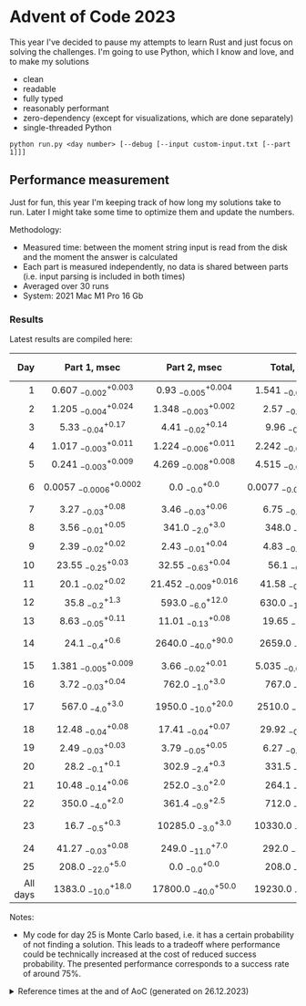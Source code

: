 # Advent of Code 2023

This year I've decided to pause my attempts to learn Rust and just focus on solving the challenges.
I'm going to use Python, which I know and love, and to make my solutions
- clean
- readable
- fully typed
- reasonably performant
- zero-dependency (except for visualizations, which are done separately)
- single-threaded Python

```shell
python run.py <day number> [--debug [--input custom-input.txt [--part 1]]]
```

## Performance measurement

Just for fun, this year I'm keeping track of how long my solutions take to run. Later I might take some time to
optimize them and update the numbers.

Methodology:
- Measured time: between the moment string input is read from the disk and the moment the answer is calculated
- Each part is measured independently, no data is shared between parts (i.e. input parsing is included in both times)
- Averaged over 30 runs
- System: 2021 Mac M1 Pro 16 Gb 

### Results

Latest results are compiled here:

<!-- generated table start -->
**Day** | **Part 1**, msec | **Part 2**, msec | **Total**, msec | **Relative score**
---: | :---: | :---: | :---: | ---
1 | $0.607~^{+0.003}_{-0.002}$ | $0.93~^{+0.004}_{-0.005}$ | $1.541~^{+0.067}_{-0.006}$ | 🚀🚀🚀
2 | $1.205~^{+0.024}_{-0.004}$ | $1.348~^{+0.002}_{-0.003}$ | $2.57~^{+0.05}_{-0.02}$ | 🚀🚀🚀
3 | $5.33~^{+0.17}_{-0.04}$ | $4.41~^{+0.14}_{-0.02}$ | $9.96~^{+0.1}_{-0.07}$ | 🚀🚀
4 | $1.017~^{+0.011}_{-0.003}$ | $1.224~^{+0.011}_{-0.006}$ | $2.242~^{+0.045}_{-0.006}$ | 🚀🚀🚀
5 | $0.241~^{+0.009}_{-0.003}$ | $4.269~^{+0.008}_{-0.008}$ | $4.515~^{+0.009}_{-0.002}$ | 🚀🚀🚀
6 | $0.0057~^{+0.0002}_{-0.0006}$ | $0.0~^{+0.0}_{-0.0}$ | $0.0077~^{+0.0001}_{-0.0004}$ | 🚀🚀🚀🚀🚀🚀🚀🚀🚀🚀
7 | $3.27~^{+0.08}_{-0.03}$ | $3.46~^{+0.06}_{-0.03}$ | $6.75~^{+0.07}_{-0.04}$ | 🚀🚀
8 | $3.56~^{+0.05}_{-0.01}$ | $341.0~^{+3.0}_{-2.0}$ | $348.0~^{+1.0}_{-3.0}$ | 🐢🐢🐢🐢
9 | $2.39~^{+0.02}_{-0.02}$ | $2.43~^{+0.04}_{-0.01}$ | $4.83~^{+0.03}_{-0.03}$ | 🚀🚀🚀
10 | $23.55~^{+0.03}_{-0.25}$ | $32.55~^{+0.04}_{-0.63}$ | $56.1~^{+0.2}_{-0.8}$ | 🛹
11 | $20.1~^{+0.02}_{-0.02}$ | $21.452~^{+0.016}_{-0.009}$ | $41.58~^{+0.18}_{-0.05}$ | 🛹
12 | $35.8~^{+1.3}_{-0.2}$ | $593.0~^{+12.0}_{-6.0}$ | $630.0~^{+10.0}_{-11.0}$ | 🐢🐢🐢🐢🐢
13 | $8.63~^{+0.11}_{-0.05}$ | $11.01~^{+0.08}_{-0.13}$ | $19.65~^{+0.1}_{-0.04}$ | 🚀
14 | $24.1~^{+0.6}_{-0.4}$ | $2640.0~^{+90.0}_{-40.0}$ | $2659.0~^{+1.0}_{-32.0}$ | 🐢🐢🐢🐢🐢🐢🐢
15 | $1.381~^{+0.009}_{-0.005}$ | $3.66~^{+0.01}_{-0.02}$ | $5.035~^{+0.012}_{-0.004}$ | 🚀🚀🚀
16 | $3.72~^{+0.04}_{-0.03}$ | $762.0~^{+3.0}_{-1.0}$ | $767.0~^{+2.0}_{-2.0}$ | 🐢🐢🐢🐢🐢
17 | $567.0~^{+3.0}_{-4.0}$ | $1950.0~^{+20.0}_{-10.0}$ | $2510.0~^{+20.0}_{-10.0}$ | 🐢🐢🐢🐢🐢🐢🐢
18 | $12.48~^{+0.08}_{-0.04}$ | $17.41~^{+0.07}_{-0.04}$ | $29.92~^{+0.19}_{-0.05}$ | 🛹
19 | $2.49~^{+0.03}_{-0.03}$ | $3.79~^{+0.05}_{-0.05}$ | $6.27~^{+0.04}_{-0.06}$ | 🚀🚀
20 | $28.2~^{+0.1}_{-0.1}$ | $302.9~^{+0.3}_{-2.4}$ | $331.5~^{+0.7}_{-0.4}$ | 🐢🐢🐢🐢
21 | $10.48~^{+0.06}_{-0.14}$ | $252.0~^{+2.0}_{-3.0}$ | $264.1~^{+0.7}_{-2.4}$ | 🐢🐢🐢
22 | $350.0~^{+2.0}_{-4.0}$ | $361.4~^{+2.5}_{-0.9}$ | $712.0~^{+8.0}_{-5.0}$ | 🐢🐢🐢🐢🐢
23 | $16.7~^{+0.3}_{-0.5}$ | $10285.0~^{+3.0}_{-3.0}$ | $10330.0~^{+30.0}_{-20.0}$ | 🐢🐢🐢🐢🐢🐢🐢🐢🐢🐢
24 | $41.27~^{+0.08}_{-0.03}$ | $249.0~^{+7.0}_{-11.0}$ | $292.0~^{+5.0}_{-21.0}$ | 🐢🐢🐢
25 | $208.0~^{+5.0}_{-22.0}$ | $0.0~^{+0.0}_{-0.0}$ | $208.0~^{+2.0}_{-2.0}$ | 🐢🐢🐢
All days | $1383.0~^{+18.0}_{-10.0}$ | $17800.0~^{+50.0}_{-40.0}$ | $19230.0~^{+70.0}_{-90.0}$ | 
<!-- generated table end -->

Notes:
- My code for day 25 is Monte Carlo based, i.e. it has a certain probability of not finding a solution. This leads to a tradeoff where performance could be technically increased at the cost of reduced success probability. The presented performance corresponds to a success rate of around 75%.

<details>
<summary>
Reference times at the and of AoC (generated on 26.12.2023)
</summary>

<!-- reference table start -->
**Day** | **Part 1**, msec | **Part 2**, msec | **Total**, msec | **Relative score**
---: | :---: | :---: | :---: | ---
1 | $0.806~^{+0.004}_{-0.002}$ | $1.109~^{+0.006}_{-0.003}$ | $1.648~^{+0.009}_{-0.002}$ | 🚀🚀🚀🚀
2 | $1.453~^{+0.053}_{-0.004}$ | $2.0~^{+0.01}_{-0.01}$ | $3.71~^{+0.08}_{-0.01}$ | 🚀🚀🚀
3 | $5.41~^{+0.2}_{-0.03}$ | $4.462~^{+0.063}_{-0.009}$ | $10.0~^{+0.1}_{-0.2}$ | 🚀🚀
4 | $1.028~^{+0.009}_{-0.005}$ | $1.24~^{+0.016}_{-0.006}$ | $2.26~^{+0.01}_{-0.02}$ | 🚀🚀🚀🚀
5 | $0.2497~^{+0.0028}_{-0.0002}$ | $4.265~^{+0.019}_{-0.009}$ | $4.494~^{+0.018}_{-0.005}$ | 🚀🚀🚀
6 | $0.006~^{+0.0}_{-0.0007}$ | $0.0021~^{+0.0002}_{-0.0}$ | $0.008~^{+0.0002}_{-0.0006}$ | 🚀🚀🚀🚀🚀🚀🚀🚀🚀🚀
7 | $3.3~^{+0.05}_{-0.02}$ | $3.69~^{+0.08}_{-0.04}$ | $7.16~^{+0.09}_{-0.07}$ | 🚀🚀
8 | $3.559~^{+0.019}_{-0.005}$ | $334.6~^{+2.1}_{-0.7}$ | $337.3~^{+1.5}_{-0.8}$ | 🐢🐢🐢
9 | $2.43~^{+0.03}_{-0.02}$ | $2.47~^{+0.03}_{-0.03}$ | $4.91~^{+0.02}_{-0.04}$ | 🚀🚀🚀
10 | $24.2~^{+0.2}_{-0.2}$ | $31.4~^{+0.3}_{-0.2}$ | $55.4~^{+0.6}_{-0.5}$ | 🛹
11 | $20.25~^{+0.08}_{-0.11}$ | $22.0~^{+0.2}_{-0.2}$ | $42.5~^{+0.2}_{-0.3}$ | 🛹
12 | $37.5~^{+0.7}_{-1.0}$ | $620.0~^{+10.0}_{-20.0}$ | $664.0~^{+14.0}_{-10.0}$ | 🐢🐢🐢🐢
13 | $8.692~^{+0.035}_{-0.01}$ | $11.0~^{+0.03}_{-0.04}$ | $19.7~^{+0.13}_{-0.03}$ | 🚀
14 | $29.6~^{+0.6}_{-0.1}$ | $3710.0~^{+20.0}_{-70.0}$ | $3750.0~^{+20.0}_{-100.0}$ | 🐢🐢🐢🐢🐢🐢🐢
15 | $1.39~^{+0.02}_{-0.03}$ | $3.62~^{+0.05}_{-0.12}$ | $4.98~^{+0.08}_{-0.07}$ | 🚀🚀🚀
16 | $15.4~^{+0.3}_{-0.1}$ | $2760.0~^{+30.0}_{-20.0}$ | $2780.0~^{+30.0}_{-10.0}$ | 🐢🐢🐢🐢🐢🐢🐢
17 | $560.0~^{+20.0}_{-20.0}$ | $1866.0~^{+9.0}_{-41.0}$ | $2430.0~^{+40.0}_{-90.0}$ | 🐢🐢🐢🐢🐢🐢🐢
18 | $14.17~^{+0.04}_{-0.04}$ | $17.37~^{+0.03}_{-0.04}$ | $31.62~^{+0.03}_{-0.08}$ | 🚀
19 | $6.13~^{+0.06}_{-0.07}$ | $3.79~^{+0.07}_{-0.05}$ | $6.26~^{+0.09}_{-0.06}$ | 🚀🚀🚀
20 | $27.39~^{+0.11}_{-0.05}$ | $296.4~^{+1.7}_{-0.3}$ | $323.7~^{+1.9}_{-0.4}$ | 🐢🐢🐢
21 | $10.42~^{+0.09}_{-0.06}$ | $250.0~^{+2.3}_{-1.0}$ | $261.0~^{+2.0}_{-2.0}$ | 🐢🐢🐢
22 | $435.0~^{+8.0}_{-6.0}$ | $455.0~^{+9.0}_{-6.0}$ | $880.0~^{+13.0}_{-6.0}$ | 🐢🐢🐢🐢🐢
23 | $16.9~^{+0.2}_{-0.2}$ | $16500.0~^{+100.0}_{-100.0}$ | $16550.0~^{+20.0}_{-30.0}$ | 🐢🐢🐢🐢🐢🐢🐢🐢🐢🐢
24 | $42.72~^{+0.14}_{-0.03}$ | $5750.0~^{+70.0}_{-30.0}$ | $5660.0~^{+70.0}_{-20.0}$ | 🐢🐢🐢🐢🐢🐢🐢🐢
25 | $4118.0~^{+7.0}_{-114.0}$ | $0.0005~^{+0.001}_{-0.0}$ | $4138.0~^{+5.0}_{-3.0}$ | 🐢🐢🐢🐢🐢🐢🐢🐢
All days | $5390.0~^{+20.0}_{-70.0}$ | $32410.0~^{+100.0}_{-240.0}$ | $37400.0~^{+100.0}_{-1200.0}$ | 
<!-- reference table end -->

</details>
